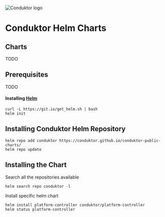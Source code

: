 ![Conduktor logo](https://avatars.githubusercontent.com/u/60062294?s=200&v=4)
# Conduktor Helm Charts

## Charts

TODO

## Prerequisites

TODO

#### Installing [Helm](https://helm.sh)

```
curl -L https://git.io/get_helm.sh | bash
helm init
```

## Installing Conduktor Helm Repository

```
helm repo add conduktor https://conduktor.github.io/conduktor-public-charts/
helm repo update
```

## Installing the Chart

Search all the repositories available
```
helm search repo conduktor -l
```

Install specific helm chart

```
helm install platform-controller conduktor/platform-controller
helm status platform-controller
```


